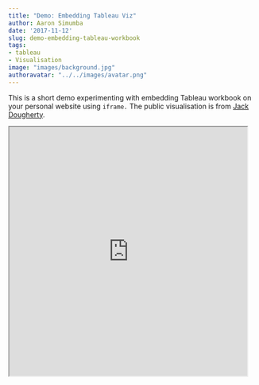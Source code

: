 ```yaml
---
title: "Demo: Embedding Tableau Viz"
author: Aaron Simumba
date: '2017-11-12'
slug: demo-embedding-tableau-workbook
tags:
- tableau
- Visualisation
image: "images/background.jpg"
authoravatar: "../../images/avatar.png"
---
```

This is a short demo experimenting with embedding Tableau workbook on your personal 
website using `iframe.` The public visualisation is from [Jack Dougherty](http://internet2.trincoll.edu/facProfiles/Default.aspx?fid=1004266).

<iframe src="https://public.tableau.com/views/CTSchoolDistrictsbyIncomeandGradeLevels2009-13/Sheet1?:showVizHome=no&:embed=true" width="95%" height="500"></iframe>